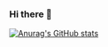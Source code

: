### Hi there 👋

[![Anurag's GitHub stats](https://github-readme-stats.vercel.app/api?username=putraa22)](https://github.com/anuraghazra/github-readme-stats)
